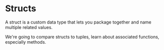 # Structs

A struct is a custom data type that lets you package together and name multiple related values.

We're going to compare structs to tuples, learn about associated functions, especially methods.

